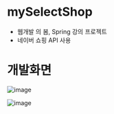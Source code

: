 # mySelectShop

* 웹개발 의 봄, Spring 강의 프로젝트
* 네이버 쇼핑 API 사용


# 개발화면

![image](https://user-images.githubusercontent.com/70622731/111926591-cf526600-8af0-11eb-8d9c-cf9e6e00eea4.png)

![image](https://user-images.githubusercontent.com/70622731/111926633-fb6de700-8af0-11eb-8677-88a88f0ae638.png)
